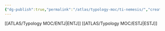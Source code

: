 ```yaml
---
{"dg-publish":true,"permalink":"/atlas/typology-moc/ti-nemesis/","created":"","updated":""}
---
```



[[ATLAS/Typology MOC/ENTJ\|ENTJ]]
[[ATLAS/Typology MOC/ESTJ\|ESTJ]]
